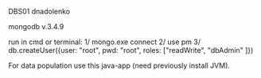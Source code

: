 DBS01 dnadolenko

mongodb v.3.4.9

run in cmd or terminal:
1/ mongo.exe connect
2/ use pm
3/ db.createUser({user: "root", pwd: "root", roles: ["readWrite", "dbAdmin" ]})

For data population use this java-app (need previously install JVM).